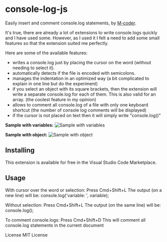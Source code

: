 # console-log-js

Easily insert and comment console.log statements, by [M-coder](https://github.com/Manou-coder).

It's true, there are already a lot of extensions to write console.logs quickly and I have used some.
However, as I used it I felt a need to add some small features so that the extension suited me perfectly.

Here are some of the available features:
- writes a console.log just by placing the cursor on the word (without needing to select it).
- automatically detects if the file is encoded with semicolons.
- manages the indentation in an optimized way (a bit complicated to explain in one line but do the experiment)
- if you select an object with its square brackets, then the extension will write a separate console.log for each of them. This is also valid for an array. (the coolest feature in my opinion)
- allows to comment all console.log of a file with only one keyboard shortcut (the number of console log comments will be displayed)
- if the cursor is not placed on text then it will simply write "console.log()"

**Sample with variables:**
![Sample with variables](https://user-images.githubusercontent.com/102325816/223101948-05cac817-fbff-4e7e-848a-28627e6ca2aa.gif)

**Sample with object:**
![Sample with object](https://user-images.githubusercontent.com/102325816/223102960-a4083027-b018-4676-86c1-7f0317b93aab.gif)

## Installing
This extension is available for free in the Visual Studio Code Marketplace.

## Usage

With cursor over the word or selection:
Press Cmd+Shift+L
The output (on a new line) will be: console.log('variable: ', variable);

Without selection:
Press Cmd+Shift+L
The output (on the same line) will be: console.log();

To comment console.logs:
Press Cmd+Shift+D
This will comment all console.log statements in the current document

License
MIT License